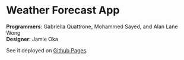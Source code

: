 # Weather Forecast App

**Programmers**: Gabriella Quattrone, Mohammed Sayed, and Alan Lane Wong  
**Designer**: Jamie Oka

See it deployed on [Github Pages](http://gabriellaquatrone.github.io/weather-forecast).